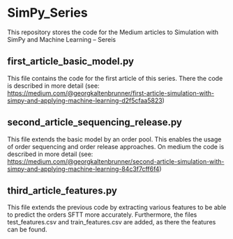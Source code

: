 # SimPy_Series
This repository stores the code for the Medium articles to Simulation with SimPy and Machine Learning – Sereis

## first_article_basic_model.py
This file contains the code for the first article of this series. There the code is described in more detail (see: https://medium.com/@georgkaltenbrunner/first-article-simulation-with-simpy-and-applying-machine-learning-d2f5cfaa5823)

## second_article_sequencing_release.py
This file extends the basic model by an order pool. This enables the usage of order sequencing and order release
approaches. On medium the code is described in more detail (see: https://medium.com/@georgkaltenbrunner/second-article-simulation-with-simpy-and-applying-machine-learning-84c3f7cff6f4)

## third_article_features.py
This file extends the previous code by extracting various features to be able to predict the orders SFTT more accurately.
Furthermore, the files test_features.csv and train_features.csv are added, as there the features can be found.
